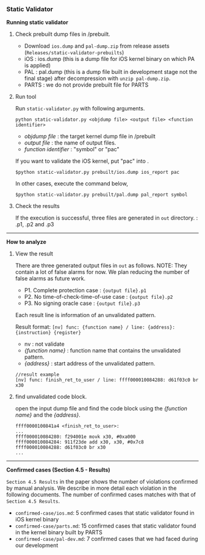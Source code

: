 ### Static Validator

**Running static validator**

1. Check prebuilt dump files in /prebuilt.
   - Download `ios.dump` and `pal-dump.zip` from release assets (`Releases/static-validator-prebuilts`)
   - iOS : ios.dump (this is a dump file for iOS kernel binary on which PA is applied)
   - PAL : pal.dump (this is a dump file built in development stage not the final stage) after decompression with `unzip pal-dump.zip`.
   - PARTS : we do not provide prebuilt file for PARTS

2. Run tool

   Run `static-validator.py` with following arguments.

   ```
   python static-validator.py <objdump file> <output file> <function identifier>
   ```

   - *objdump file* : the target kernel dump file in /prebuilt
   - *output file* : the name of output files.
   - *function identifier* : "symbol" or "pac"

   If you want to validate the iOS kernel, put "pac" into <function identifier>.

   ```
   $python static-validator.py prebuilt/ios.dump ios_report pac
   ```

   In other cases, execute the command below,

   ```
   $python static-validator.py prebuilt/pal.dump pal_report symbol
   ```

3. Check the results

   If the execution is successful, three files are generated in `out` directory. : <output file>.p1, <output file>.p2 and <output file>.p3
   

---

**How to analyze**

1. View the result

   There are three generated output files in `out` as follows.
   NOTE: They contain a lot of false alarms for now. We plan reducing the number of false alarms as future work.

   - P1. Complete protection case : `{output file}.p1` 
   - P2. No time-of-check-time-of-use case : `{output file}.p2`
   - P3. No signing oracle case : `{output file}.p3`

   Each result line is information of an unvalidated pattern.

   Result format: `[nv] func: {function name} / line: {address}: {instruction} {register}`

   	- nv : not validate
   	- *{function name}* : function name that contains the unvalidated pattern.
   	- *{address}* : start address of the unvalidated pattern.

   ```
   //result example
   [nv] func: finish_ret_to_user / line: ffff000010084288: d61f03c0 br x30
   ```

2. find unvalidated code block.

   open the input dump file and find the code block using the *{function name}* and the *{address}*.

   ```
   ffff0000100841a4 <finish_ret_to_user>:
   ...
   ffff000010084280: f294001e movk x30, #0xa000
   ffff000010084284: 911f23de add x30, x30, #0x7c8
   ffff000010084288: d61f03c0 br x30
   ...
   ```

---

**Confirmed cases (Section 4.5 - Results)**

`Section 4.5 Results` in the paper shows the number of violations confirmed by manual analysis.
We describe in more detail each violation in the following documents.
The number of confirmed cases matches with that of `Section 4.5 Results`.

- `confirmed-case/ios.md`: 5 confirmed cases that static validator found in iOS kernel binary
- `confirmed-case/parts.md`: 15 confirmed cases that static validator found in the kernel binary built by PARTS
- `confirmed-case/pal-dev.md`: 7 confirmed cases that we had faced during our development
